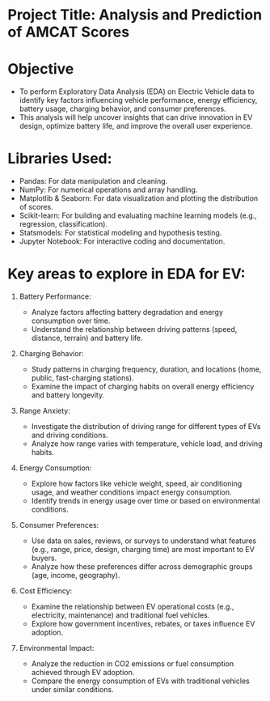 # Project Title: Analysis and Prediction of AMCAT Scores
# Objective 
+ To perform Exploratory Data Analysis (EDA) on Electric Vehicle data to identify key factors influencing vehicle performance, energy efficiency, battery usage, charging behavior, and consumer preferences.
+  This analysis will help uncover insights that can drive innovation in EV design, optimize battery life, and improve the overall user experience.
# Libraries Used:
+ Pandas: For data manipulation and cleaning.
+ NumPy: For numerical operations and array handling.
+ Matplotlib & Seaborn: For data visualization and plotting the distribution of scores.
+ Scikit-learn: For building and evaluating machine learning models (e.g., regression, classification).
+ Statsmodels: For statistical modeling and hypothesis testing.
+ Jupyter Notebook: For interactive coding and documentation.
# Key areas to explore in EDA for EV:

1. Battery Performance:
   + Analyze factors affecting battery degradation and energy consumption over time.
   + Understand the relationship between driving patterns (speed, distance, terrain) and battery life.
     
2. Charging Behavior:
   + Study patterns in charging frequency, duration, and locations (home, public, fast-charging stations).
   + Examine the impact of charging habits on overall energy efficiency and battery longevity.
     
3. Range Anxiety:
   + Investigate the distribution of driving range for different types of EVs and driving conditions.
   + Analyze how range varies with temperature, vehicle load, and driving habits.
     
4. Energy Consumption:
   + Explore how factors like vehicle weight, speed, air conditioning usage, and weather conditions impact energy consumption.
   + Identify trends in energy usage over time or based on environmental conditions.
     
5. Consumer Preferences:
   + Use data on sales, reviews, or surveys to understand what features (e.g., range, price, design, charging time) are most important to EV buyers.
   + Analyze how these preferences differ across demographic groups (age, income, geography).
     
6. Cost Efficiency:
   + Examine the relationship between EV operational costs (e.g., electricity, maintenance) and traditional fuel vehicles.
   + Explore how government incentives, rebates, or taxes influence EV adoption.
     
7. Environmental Impact:
   + Analyze the reduction in CO2 emissions or fuel consumption achieved through EV adoption.
   + Compare the energy consumption of EVs with traditional vehicles under similar conditions.
     
